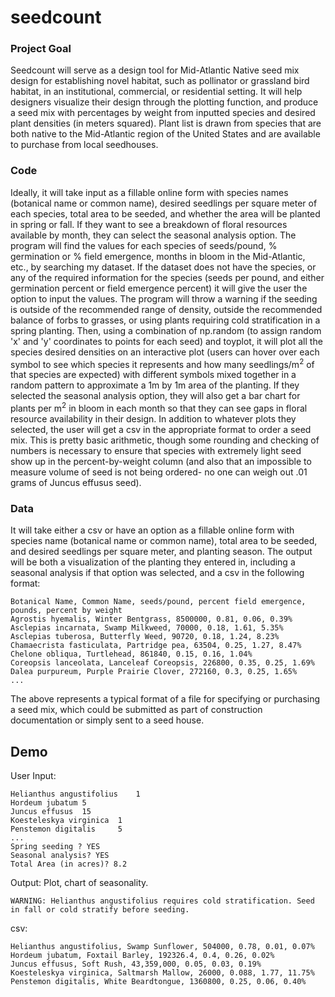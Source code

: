 # seedcount
### Project Goal
Seedcount will serve as a design tool for Mid-Atlantic Native seed mix design for establishing novel habitat, such as pollinator or grassland bird habitat, in an institutional, commercial, or residential setting. It will help designers visualize their design through the plotting function, and produce a seed mix with percentages by weight from inputted species and desired plant densities (in meters squared). Plant list is drawn from species that are both native to the Mid-Atlantic region of the United States and are available to purchase from local seedhouses. 

### Code
Ideally, it will take input as a fillable online form with species names (botanical name or common name), desired seedlings per square meter of each species, total area to be seeded, and whether the area will be planted in spring or fall. If they want to see a breakdown of floral resources available by month, they can select the seasonal analysis option. The program will find the values for each species of seeds/pound, % germination or % field emergence, months in bloom in the Mid-Atlantic, etc., by searching my dataset. If the dataset does not have the species, or any of the required information for the species (seeds per pound, and either germination percent or field emergence percent) it will give the user the option to input the values. The program will throw a warning if the seeding is outside of the recommended range of density, outside the recommended balance of forbs to grasses, or using plants requiring cold stratification in a spring planting. Then, using a combination of np.random (to assign random 'x' and 'y' coordinates to points for each seed) and toyplot, it will plot all the species desired densities on an interactive plot (users can hover over each symbol to see which species it represents and how many seedlings/m<sup>2</sup> of that species are expected) with different symbols mixed together in a random pattern to approximate a 1m by 1m area of the planting. If they selected the seasonal analysis option, they will also get a bar chart for plants per m<sup>2</sup> in bloom in each month so that they can see gaps in floral resource availability in their design. 
In addition to whatever plots they selected, the user will get a csv in the appropriate format to order a seed mix. This is pretty basic arithmetic, though some rounding and checking of numbers is necessary to ensure that species with extremely light seed show up in the percent-by-weight column (and also that an impossible to measure volume of seed is not being ordered- no one can weigh out .01 grams of Juncus effusus seed). 

### Data
It will take either a csv or have an option as a fillable online form with species name (botanical name or common name), total area to be seeded, and desired seedlings per square meter, and planting season. The output will be both a visualization of the planting they entered in, including a seasonal analysis if that option was selected, and a csv in the following format:
```
Botanical Name, Common Name, seeds/pound, percent field emergence, pounds, percent by weight
Agrostis hyemalis, Winter Bentgrass, 8500000, 0.81, 0.06, 0.39%
Asclepias incarnata, Swamp Milkweed, 70000, 0.18, 1.61, 5.35%
Asclepias tuberosa, Butterfly Weed, 90720, 0.18, 1.24, 8.23%
Chamaecrista fasticulata, Partridge pea, 63504, 0.25, 1.27, 8.47%
Chelone obliqua, Turtlehead, 861840, 0.15, 0.16, 1.04%
Coreopsis lanceolata, Lanceleaf Coreopsis, 226800, 0.35, 0.25, 1.69%
Dalea purpureum, Purple Prairie Clover, 272160,	0.3, 0.25, 1.65%
...
```
The above represents a typical format of a file for specifying or purchasing a seed mix, which could be submitted as part of construction documentation or simply sent to a seed house. 

## Demo
User Input:
```
Helianthus angustifolius	1
Hordeum jubatum	5
Juncus effusus	15
Koesteleskya virginica	1
Penstemon digitalis 	5
...
Spring seeding ? YES
Seasonal analysis? YES
Total Area (in acres)? 8.2
```
Output: Plot, chart of seasonality.
```
WARNING: Helianthus angustifolius requires cold stratification. Seed in fall or cold stratify before seeding.
```
csv:
```
Helianthus angustifolius, Swamp Sunflower, 504000, 0.78, 0.01, 0.07%
Hordeum jubatum, Foxtail Barley, 192326.4, 0.4, 0.26, 0.02%
Juncus effusus, Soft Rush, 43,359,000, 0.05, 0.03, 0.19%
Koesteleskya virginica, Saltmarsh Mallow, 26000, 0.088, 1.77, 11.75%
Penstemon digitalis, White Beardtongue, 1360800, 0.25, 0.06, 0.40%
```
